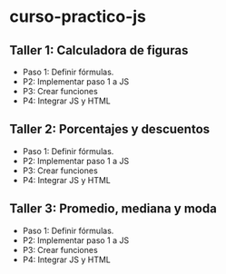 # curso-practico-js

## Taller 1: Calculadora de figuras
- Paso 1: Definir fórmulas.
- P2: Implementar paso 1 a JS
- P3: Crear funciones
- P4: Integrar JS y HTML

## Taller 2: Porcentajes y descuentos
- Paso 1: Definir fórmulas.
- P2: Implementar paso 1 a JS
- P3: Crear funciones
- P4: Integrar JS y HTML

## Taller 3: Promedio, mediana y moda
- Paso 1: Definir fórmulas.
- P2: Implementar paso 1 a JS
- P3: Crear funciones
- P4: Integrar JS y HTML